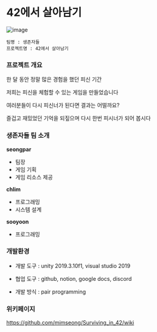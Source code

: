# 42에서 살아남기

![image](https://user-images.githubusercontent.com/50068946/79839417-744f5500-83ef-11ea-9916-5241ebbfe225.png)

	팀명 : 생존자들
	프로젝트명 : 42에서 살아남기

### 프로젝트 개요

한 달 동안 정말 많은 경험을 했던 피신 기간

저희는 피신을 체험할 수 있는 게임을 만들었습니다

여러분들이 다시 피신너가 된다면 결과는 어떨까요?

즐겁고 재밌었던 기억을 되짚으며 다시 한번 피시너가 되어 봅시다

### 생존자들 팀 소개

**seongpar**

- 팀장
- 게임 기획
- 게임 리소스 제공

**chlim**

- 프로그래밍
- 시스템 설계

**sooyoon**

- 프로그래밍


### 개발환경

- 개발 도구 : unity 2019.3.10f1, visual studio 2019

- 협업 도구 : github, notion, google docs, discord

- 개발 방식 : pair programming

### 위키페이지
https://github.com/mimseong/Surviving_in_42/wiki